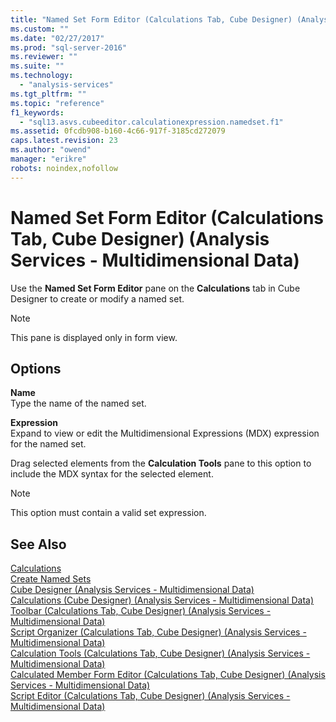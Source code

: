 ```yaml
---
title: "Named Set Form Editor (Calculations Tab, Cube Designer) (Analysis Services - Multidimensional Data) | Microsoft Docs"
ms.custom: ""
ms.date: "02/27/2017"
ms.prod: "sql-server-2016"
ms.reviewer: ""
ms.suite: ""
ms.technology: 
  - "analysis-services"
ms.tgt_pltfrm: ""
ms.topic: "reference"
f1_keywords: 
  - "sql13.asvs.cubeeditor.calculationexpression.namedset.f1"
ms.assetid: 0fcdb908-b160-4c66-917f-3185cd272079
caps.latest.revision: 23
ms.author: "owend"
manager: "erikre"
robots: noindex,nofollow
---
```

# Named Set Form Editor (Calculations Tab, Cube Designer) (Analysis Services - Multidimensional Data)
  Use the **Named Set Form Editor** pane on the **Calculations** tab in Cube Designer to create or modify a named set.  
  
> [!NOTE]  
>  This pane is displayed only in form view.  
  
## Options  
 **Name**  
 Type the name of the named set.  
  
 **Expression**  
 Expand to view or edit the Multidimensional Expressions (MDX) expression for the named set.  
  
 Drag selected elements from the **Calculation Tools** pane to this option to include the MDX syntax for the selected element.  
  
> [!NOTE]  
>  This option must contain a valid set expression.  
  
## See Also  
 [Calculations](../analysis-services/multidimensional-models-olap-logical-cube-objects/calculations.md)   
 [Create Named Sets](../analysis-services/multidimensional-models/create-named-sets.md)   
 [Cube Designer &#40;Analysis Services - Multidimensional Data&#41;](../a9retired/cube-designer-analysis-services-multidimensional-data.md)   
 [Calculations &#40;Cube Designer&#41; &#40;Analysis Services - Multidimensional Data&#41;](../a9retired/calculations-cube-designer-analysis-services-multidimensional-data.md)   
 [Toolbar &#40;Calculations Tab, Cube Designer&#41; &#40;Analysis Services - Multidimensional Data&#41;](../a9retired/toolbar-calculations-tab-cube-designer-analysis-services-multidimensional-data.md)   
 [Script Organizer &#40;Calculations Tab, Cube Designer&#41; &#40;Analysis Services - Multidimensional Data&#41;](../a9retired/92624ca4-de67-4ebd-aab2-8adb527d327e.md)   
 [Calculation Tools &#40;Calculations Tab, Cube Designer&#41; &#40;Analysis Services - Multidimensional Data&#41;](../a9retired/b1aa8a1a-6532-45d2-8f53-d3e211d7197a.md)   
 [Calculated Member Form Editor &#40;Calculations Tab, Cube Designer&#41; &#40;Analysis Services - Multidimensional Data&#41;](../a9retired/f7719b9e-b1e6-4792-90a6-30d9d8eb1196.md)   
 [Script Editor &#40;Calculations Tab, Cube Designer&#41; &#40;Analysis Services - Multidimensional Data&#41;](../a9retired/e8a7fa59-bd94-4dab-8c7f-dca6669e97b3.md)  
  
  